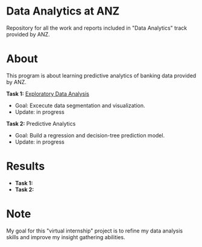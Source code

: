 # Data Analytics at ANZ
Repository for all the work and reports included in "Data Analytics" track provided by ANZ.

# About
This program is about learning predictive analytics of banking data provided by ANZ.
 
**Task 1:**
[Exploratory Data Analysis](https://github.com/Madhav-Somanath/DataAnalytics-ANZ/blob/master/Data%20Analysis.ipynb)
- Goal: Excecute data segmentation and visualization.
- Update: in progress

**Task 2:** Predictive Analytics
- Goal: Build a regression and decision-tree prediction model.
- Update: in progress

# Results

- **Task 1:**
- **Task 2:**

# Note
My goal for this "virtual internship" project is to refine my data analysis skills and improve my insight gathering abilities.

